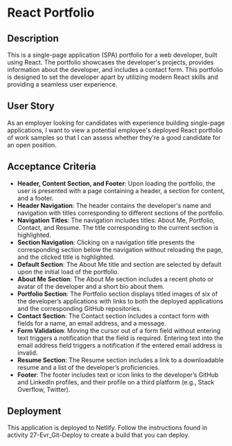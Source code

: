 # React Portfolio

## Description

This is a single-page application (SPA) portfolio for a web developer, built using React. The portfolio showcases the developer's projects, provides information about the developer, and includes a contact form. This portfolio is designed to set the developer apart by utilizing modern React skills and providing a seamless user experience.

## User Story

As an employer looking for candidates with experience building single-page applications, I want to view a potential employee's deployed React portfolio of work samples so that I can assess whether they're a good candidate for an open position.

## Acceptance Criteria

- **Header, Content Section, and Footer**: Upon loading the portfolio, the user is presented with a page containing a header, a section for content, and a footer.
- **Header Navigation**: The header contains the developer's name and navigation with titles corresponding to different sections of the portfolio.
- **Navigation Titles**: The navigation includes titles: About Me, Portfolio, Contact, and Resume. The title corresponding to the current section is highlighted.
- **Section Navigation**: Clicking on a navigation title presents the corresponding section below the navigation without reloading the page, and the clicked title is highlighted.
- **Default Section**: The About Me title and section are selected by default upon the initial load of the portfolio.
- **About Me Section**: The About Me section includes a recent photo or avatar of the developer and a short bio about them.
- **Portfolio Section**: The Portfolio section displays titled images of six of the developer’s applications with links to both the deployed applications and the corresponding GitHub repositories.
- **Contact Section**: The Contact section includes a contact form with fields for a name, an email address, and a message.
- **Form Validation**: Moving the cursor out of a form field without entering text triggers a notification that the field is required. Entering text into the email address field triggers a notification if the entered email address is invalid.
- **Resume Section**: The Resume section includes a link to a downloadable resume and a list of the developer’s proficiencies.
- **Footer**: The footer includes text or icon links to the developer’s GitHub and LinkedIn profiles, and their profile on a third platform (e.g., Stack Overflow, Twitter).

## Deployment

This application is deployed to Netlify. Follow the instructions found in activity 27-Evr_Git-Deploy to create a build that you can deploy.
